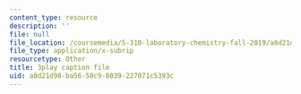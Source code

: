 ```yaml
---
content_type: resource
description: ''
file: null
file_location: /coursemedia/5-310-laboratory-chemistry-fall-2019/a8d21d98ba5658c98039227071c5393c_l1hMkDTg2lg.vtt
file_type: application/x-subrip
resourcetype: Other
title: 3play caption file
uid: a8d21d98-ba56-58c9-8039-227071c5393c
---
```

